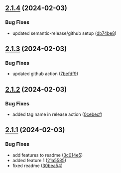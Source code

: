 ## [2.1.4](https://github.com/kouts/best-classic-wb/compare/v2.1.3...v2.1.4) (2024-02-03)


### Bug Fixes

* updated semantic-release/github setup ([db74be8](https://github.com/kouts/best-classic-wb/commit/db74be832173cf7e5f25e8c916970708a020958c))

## [2.1.3](https://github.com/kouts/best-classic-wb/compare/v2.1.2...v2.1.3) (2024-02-03)


### Bug Fixes

* updated github action ([7befdf9](https://github.com/kouts/best-classic-wb/commit/7befdf9b72877cb27aaad9055efcee629d17bb6d))

## [2.1.2](https://github.com/kouts/best-classic-wb/compare/v2.1.1...v2.1.2) (2024-02-03)


### Bug Fixes

* added tag name in release action ([0cebecf](https://github.com/kouts/best-classic-wb/commit/0cebecf377187d6ce8a608d0ef3a0390b7d2f003))

## [2.1.1](https://github.com/kouts/best-classic-wb/compare/v2.1.0...v2.1.1) (2024-02-03)


### Bug Fixes

* add features to readme ([3c014e5](https://github.com/kouts/best-classic-wb/commit/3c014e5a22af5885222799e1e0d3383b657158ce))
* added feature 1 ([21a5585](https://github.com/kouts/best-classic-wb/commit/21a55858fe30b2f175dd3d951bff1e034833fecd))
* fixed readme ([30bea54](https://github.com/kouts/best-classic-wb/commit/30bea542c33870e401236586e5da527dedcfe78b))
